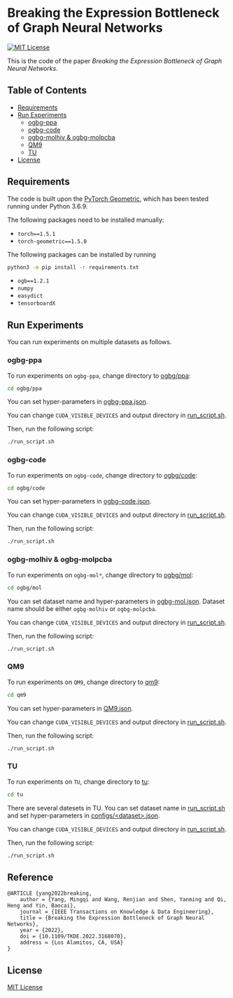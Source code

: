 # Breaking the Expression Bottleneck of Graph Neural Networks

[![MIT License](https://img.shields.io/badge/license-MIT-blue)](LICENSE)

This is the code of the paper
*Breaking the Expression Bottleneck of Graph Neural Networks*.

## Table of Contents <!-- omit in toc -->

- [Requirements](#requirements)
- [Run Experiments](#run-experiments)
  - [ogbg-ppa](#ogbg-ppa)
  - [ogbg-code](#ogbg-code)
  - [ogbg-molhiv & ogbg-molpcba](#ogbg-molhiv--ogbg-molpcba)
  - [QM9](#qm9)
  - [TU](#tu)
- [License](#license)

## Requirements

The code is built upon the
[PyTorch Geometric](https://github.com/rusty1s/pytorch_geometric),
which has been tested running under Python 3.6.9.

The following packages need to be installed manually:

- `torch==1.5.1`
- `torch-geometric==1.5.0`

The following packages can be installed by running

```sh
python3 -m pip install -r requirements.txt
```

- `ogb==1.2.1`
- `numpy`
- `easydict`
- `tensorboardX`

## Run Experiments

You can run experiments on multiple datasets as follows.

### ogbg-ppa

To run experiments on `ogbg-ppa`, change directory to [ogbg/ppa](ogbg/ppa):

```sh
cd ogbg/ppa
```

You can set hyper-parameters in
[ogbg-ppa.json](ogbg/ppa/ogbg-ppa.json).

You can change `CUDA_VISIBLE_DEVICES` and output directory in
[run_script.sh](ogbg/ppa/run_script.sh).

Then, run the following script:

```sh
./run_script.sh
```

### ogbg-code

To run experiments on `ogbg-code`, change directory to [ogbg/code](ogbg/code):

```sh
cd ogbg/code
```

You can set hyper-parameters in
[ogbg-code.json](ogbg/code/ogbg-code.json).

You can change `CUDA_VISIBLE_DEVICES` and output directory in
[run_script.sh](ogbg/code/run_script.sh).

Then, run the following script:

```sh
./run_script.sh
```

### ogbg-molhiv & ogbg-molpcba

To run experiments on `ogbg-mol*`, change directory to [ogbg/mol](ogbg/mol):

```sh
cd ogbg/mol
```

You can set dataset name and hyper-parameters in
[ogbg-mol.json](ogbg/mol/ogbg-mol.json).
Dataset name should be either `ogbg-molhiv` or `ogbg-molpcba`.

You can change `CUDA_VISIBLE_DEVICES` and output directory in
[run_script.sh](ogbg/mol/run_script.sh).

Then, run the following script:

```sh
./run_script.sh
```

### QM9

To run experiments on `QM9`, change directory to [qm9](qm9):

```sh
cd qm9
```

You can set hyper-parameters in [QM9.json](qm9/QM9.json).

You can change `CUDA_VISIBLE_DEVICES` and output directory in
[run_script.sh](qm9/run_script.sh).

Then, run the following script:

```sh
./run_script.sh
```

### TU

To run experiments on `TU`, change directory to [tu](tu):

```sh
cd tu
```

There are several datesets in TU.
You can set dataset name in [run_script.sh](tu/run_script.sh)
and set hyper-parameters in [configs/\<dataset\>.json](tu/configs).

You can change `CUDA_VISIBLE_DEVICES` and output directory in
[run_script.sh](tu/run_script.sh).

Then, run the following script:

```sh
./run_script.sh
```

## Reference
```
@ARTICLE {yang2022breaking,
	author = {Yang, Mingqi and Wang, Renjian and Shen, Yanming and Qi, Heng and Yin, Baocai},
	journal = {IEEE Transactions on Knowledge & Data Engineering},
	title = {Breaking the Expression Bottleneck of Graph Neural Networks},
	year = {2022},
	doi = {10.1109/TKDE.2022.3168070},
	address = {Los Alamitos, CA, USA}
}
```

## License

[MIT License](LICENSE)
